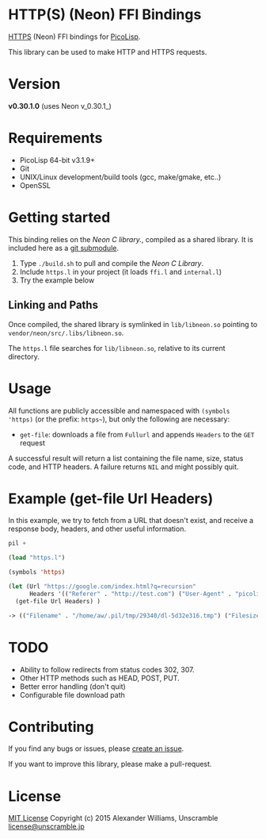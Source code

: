 # HTTP(S) (Neon) FFI Bindings

[HTTPS](http://www.webdav.org/neon/) (Neon) FFI bindings for [PicoLisp](http://picolisp.com/).

This library can be used to make HTTP and HTTPS requests.

# Version

**v0.30.1.0** (uses Neon v_0.30.1_)

# Requirements

  * PicoLisp 64-bit v3.1.9+
  * Git
  * UNIX/Linux development/build tools (gcc, make/gmake, etc..)
  * OpenSSL

# Getting started

This binding relies on the _Neon C library._, compiled as a shared library. It is included here as a [git submodule](http://git-scm.com/book/en/v2/Git-Tools-Submodules).

  1. Type `./build.sh` to pull and compile the _Neon C Library_.
  2. Include `https.l` in your project (it loads `ffi.l` and `internal.l`)
  3. Try the example below

## Linking and Paths

Once compiled, the shared library is symlinked in `lib/libneon.so` pointing to `vendor/neon/src/.libs/libneon.so`.

The `https.l` file searches for `lib/libneon.so`, relative to its current directory.

# Usage

All functions are publicly accessible and namespaced with `(symbols 'https)` (or the prefix: `https~`), but only the following are necessary:

  * `get-file`: downloads a file from `Fullurl` and appends `Headers` to the `GET` request

A successful result will return a list containing the file name, size, status code, and HTTP headers. A failure returns `NIL` and might possibly quit.

# Example (get-file Url Headers)

In this example, we try to fetch from a URL that doesn't exist, and receive a response body, headers, and other useful information.

```lisp
pil +

(load "https.l")

(symbols 'https)

(let (Url "https://google.com/index.html?q=recursion"
      Headers '(("Referer" . "http://test.com") ("User-Agent" . "picolisp-https")) )
  (get-file Url Headers) )

-> (("Filename" . "/home/aw/.pil/tmp/29340/dl-5d32e316.tmp") ("Filesize" . 1435) ("Version" . "HTTP/1.1") ("Code" . 404) ("Message" . "Not Found") ("Url" . "https://google.com/index.html?q=recursion") ("Headers" ("date" . "Tue, 10 Mar 2015 05:40:17 GMT") ("content-length" . "1435") ("server" . "GFE/2.0") ("content-type" . "text/html; charset=UTF-8")))
```

# TODO

* Ability to follow redirects from status codes 302, 307.
* Other HTTP methods such as HEAD, POST, PUT.
* Better error handling (don't quit)
* Configurable file download path

# Contributing

If you find any bugs or issues, please [create an issue](https://github.com/aw/picolisp-https/issues/new).

If you want to improve this library, please make a pull-request.

# License

[MIT License](LICENSE)
Copyright (c) 2015 Alexander Williams, Unscramble <license@unscramble.jp>
